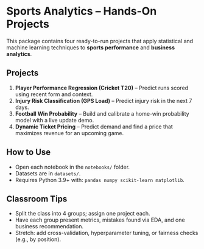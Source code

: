 # Sports Analytics – Hands-On Projects

This package contains four ready-to-run projects that apply statistical and machine learning techniques to **sports performance** and **business analytics**.

## Projects
1. **Player Performance Regression (Cricket T20)** – Predict runs scored using recent form and context.
2. **Injury Risk Classification (GPS Load)** – Predict injury risk in the next 7 days.
3. **Football Win Probability** – Build and calibrate a home-win probability model with a live update demo.
4. **Dynamic Ticket Pricing** – Predict demand and find a price that maximizes revenue for an upcoming game.

## How to Use
- Open each notebook in the `notebooks/` folder.
- Datasets are in `datasets/`.
- Requires Python 3.9+ with: `pandas numpy scikit-learn matplotlib`.

## Classroom Tips
- Split the class into 4 groups; assign one project each.
- Have each group present metrics, mistakes found via EDA, and one business recommendation.
- Stretch: add cross-validation, hyperparameter tuning, or fairness checks (e.g., by position).
